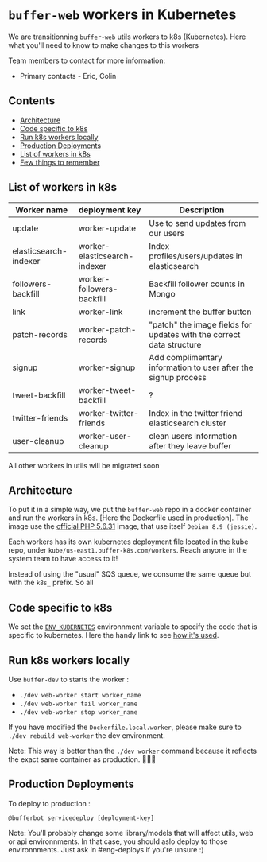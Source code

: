 # `buffer-web` workers in Kubernetes

We are transitionning `buffer-web` utils workers to k8s (Kubernetes). Here what you'll need to know to make changes to this workers

Team members to contact for more information:
* Primary contacts - Eric, Colin

## Contents

* [Architecture](#architecture)
* [Code specific to k8s](#code-specific-to-k8s)
* [Run k8s workers locally](#production-deployments-to-buffer)
* [Production Deployments](#production-deployments-to-buffer)
* [List of workers in k8s](#list-of-workers-in-k8s)
* [Few things to remember](#few-things-to-remember)

## List of workers in k8s
| Worker name | deployment key | Description|
| --- | --- | --- |
| update | worker-update | Use to send updates from our users
| elasticsearch-indexer | worker-elasticsearch-indexer | Index profiles/users/updates in elasticsearch
| followers-backfill | worker-followers-backfill | Backfill follower counts in Mongo
| link | worker-link | increment the buffer button
| patch-records | worker-patch-records | "patch" the image fields for updates with the correct data structure
| signup | worker-signup | Add complimentary information to user after the signup process
| tweet-backfill | worker-tweet-backfill | ?
| twitter-friends | worker-twitter-friends | Index in the twitter friend elasticsearch cluster
| user-cleanup | worker-user-cleanup | clean users information after they leave buffer

All other workers in utils will be migrated soon

## Architecture

To put it in a simple way, we put the `buffer-web` repo in a docker container and run the workers in k8s. [Here the Dockerfile used in production]. The image use the [official PHP 5.6.31](https://github.com/bufferapp/dockerfiles/blob/master/php56-cli/Dockerfile) image, that use itself `Debian 8.9 (jessie)`.

Each workers has its own kubernetes deployment file located in the kube repo, under `kube/us-east1.buffer-k8s.com/workers`. Reach anyone in the system team to have access to it!

Instead of using the "usual" SQS queue, we consume the same queue but with the `k8s_` prefix. So all 

## Code specific to k8s
We set the  [`ENV_KUBERNETES`](https://github.com/bufferapp/buffer-web/blob/37348b9f59c675f420ea7099fd2ed9d0758e4844/Dockerfile.workers#L10
) environnment variable to specify the code that is specific to kubernetes. Here the handy link to see [how it's used](https://github.com/bufferapp/buffer-web/search?utf8=%E2%9C%93&q=ENV_KUBERNETES&type=).

## Run k8s workers locally

Use `buffer-dev` to starts the worker :

- `./dev web-worker start worker_name`
- `./dev web-worker tail worker_name`
- `./dev web-worker stop worker_name`

If you have modified the `Dockerfile.local.worker`, please make sure to `./dev rebuild web-worker` the dev environment.

Note: This way is better than the `./dev worker` command  because it reflects the exact same container as production. 🐳🐳🐳


## Production Deployments 

To deploy to production :

`@bufferbot servicedeploy [deployment-key]`

Note:  You'll probably change some library/models that will affect utils, web or api environnments. In that case, you should aslo deploy to those environnments. Just ask in #eng-deploys if you're unsure :) 
